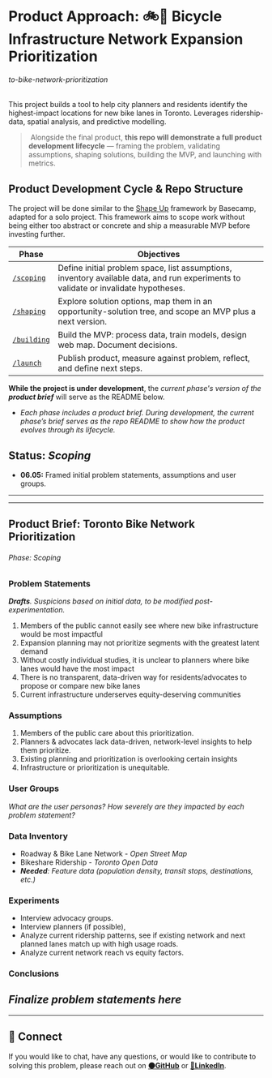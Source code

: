 # Product Approach: 🚲📍 Bicycle Infrastructure Network Expansion Prioritization
###### to-bike-network-prioritization

This project builds a tool to help city planners and residents identify the highest-impact locations for new bike lanes in Toronto. Leverages ridership-data, spatial analysis, and predictive modelling.

>‎ 
>Alongside the final product, **this repo will demonstrate a full  product development lifecycle** — framing the problem, validating assumptions, shaping solutions, building the MVP, and launching with metrics.
>‎ 

## Product Development Cycle & Repo Structure
The project will be done similar to the [Shape Up](https://basecamp.com/shapeup) framework by Basecamp, adapted for a solo project. This framework aims to scope work without being either too abstract or concrete and ship a measurable MVP before investing further.

| Phase | Objectives |
|-------|------------|
| [`/scoping`](./scoping) | Define initial problem space, list assumptions, inventory available data, and run experiments to validate or invalidate hypotheses. |
| [`/shaping`](./shaping) | Explore solution options, map them in an opportunity-solution tree, and scope an MVP plus a next version. | 
| [`/building`](./building) | Build the MVP: process data, train models, design web map. Document decisions. |
| [`/launch`](./launch) | Publish product, measure against problem, reflect, and define next steps. |

**While the project is under development**, the *current phase's version of the **product brief*** will serve as the README below.
- *Each phase includes a product brief. During development, the current phase’s brief serves as the repo README to show how the product evolves through its lifecycle.*

## Status: *Scoping*
- **06.05:** Framed initial problem statements, assumptions and user groups.

---
---
## Product Brief: Toronto Bike Network Prioritization
###### Phase: Scoping

### Problem Statements
***Drafts**. Suspicions based on initial data, to be modified post-experimentation.*
1. Members of the public cannot easily see where new bike infrastructure would be most impactful
2. Expansion planning may not prioritize segments with the greatest latent demand
3. Without costly individual studies, it is unclear to planners where bike lanes would have the most impact
4. There is no transparent, data-driven way for residents/advocates to propose or compare new bike lanes
5. Current infrastructure underserves equity-deserving communities

### Assumptions
1. Members of the public care about this prioritization.
2. Planners & advocates lack data-driven, network-level insights to help them prioritize.
3. Existing planning and prioritization is overlooking certain insights
4. Infrastructure or prioritization is unequitable.

### User Groups
*What are the user personas? How severely are they impacted by each problem statement?*
### Data Inventory
- Roadway & Bike Lane Network - *Open Street Map*
- Bikeshare Ridership - *Toronto Open Data*
- ***Needed**: Feature data (population density, transit stops, destinations, etc.)*

### Experiments
- Interview advocacy groups.
- Interview planners (if possible),
- Analyze current ridership patterns, see if existing network and next planned lanes match up with high usage roads.
- Analyze current network reach vs equity factors.

### Conclusions
*Finalize problem statements here*
---
---
## 🔗 Connect
If you would like to chat, have any questions, or would like to contribute to solving this problem, please reach out on **[⚫GitHub](https://github.com/connorcrowe)** or  **[🔵LinkedIn](https://www.linkedin.com/in/croweconnor)**.
